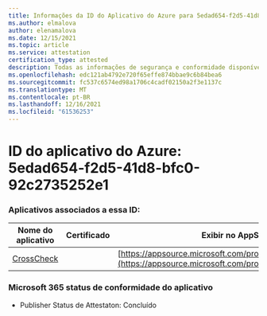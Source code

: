 ```yaml
---
title: Informações da ID do Aplicativo do Azure para 5edad654-f2d5-41d8-bfc0-92c2735252e1
ms.author: elmalova
author: elenamalova
ms.date: 12/15/2021
ms.topic: article
ms.service: attestation
certification_type: attested
description: Todas as informações de segurança e conformidade disponíveis para 5edad654-f2d5-41d8-bfc0-92c2735252e1.
ms.openlocfilehash: edc121ab4792e720f65effe874bbae9c6b84bea6
ms.sourcegitcommit: fc537c6574ed98a1706c4cadf02150a2f3e1137c
ms.translationtype: MT
ms.contentlocale: pt-BR
ms.lasthandoff: 12/16/2021
ms.locfileid: "61536253"
---
```

# <a name="azure-app-id-5edad654-f2d5-41d8-bfc0-92c2735252e1"></a>ID do aplicativo do Azure: 5edad654-f2d5-41d8-bfc0-92c2735252e1


### <a name="apps-associated-with-this-id"></a>Aplicativos associados a essa ID:
| **Nome do aplicativo** | **Certificado** | **Exibir no AppSource** |
|--------------|---------------|-----------------------|
| [CrossCheck](https://docs.microsoft.com/microsoft-365-app-certification/forward/WA200003198) |  | [https://appsource.microsoft.com/product/office/WA200003198](https://appsource.microsoft.com/product/office/WA200003198) |

### <a name="microsoft-365-app-compliance-status"></a>Microsoft 365 status de conformidade do aplicativo
- Publisher Status de Attestaton: Concluído
